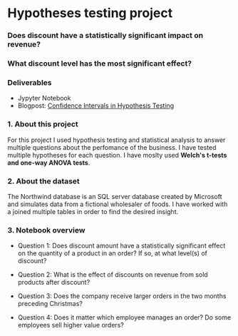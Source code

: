 # Hypotheses testing project

### Does discount have a statistically significant impact on revenue?
### What discount level has the most significant effect?

### Deliverables
* Jypyter Notebook
* Blogpost: [Confidence Intervals in Hypothesis Testing](https://medium.com/@nikolh92/confidence-intervals-in-hypothesis-testing-3dd573287d0e)


### 1. About this project

For this project I used hypothesis testing and statistical analysis to answer multiple questions about the perfomance of the business.
I have tested multiple hypotheses for each question. I have moslty used **Welch's t-tests and one-way ANOVA tests**.


### 2. About the dataset

The Northwind database is an SQL server database created by Microsoft and simulates data from a fictional wholesaler of foods. I have worked with a joined multiple tables in order to find the desired insight. 


### 3. Notebook overview

* Question 1: Does discount amount have a statistically significant effect on the quantity of a product in an order? If so, at what level(s) of discount?

* Question 2: What is the effect of discounts on revenue from sold products after discount?

* Question 3: Does the company receive larger orders in the two months preceding Christmas?

* Question 4: Does it matter which employee manages an order? Do some employees sell higher value orders?

